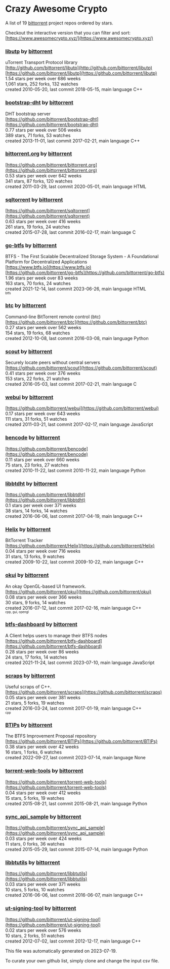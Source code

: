# Crazy Awesome Crypto
A list of 19 [bittorrent](https://github.com/bittorrent) project repos ordered by stars.  

Checkout the interactive version that you can filter and sort: 
[https://www.awesomecrypto.xyz/](https://www.awesomecrypto.xyz/)  


### [libutp](https://github.com/bittorrent/libutp) by [bittorrent](https://github.com/bittorrent)  
uTorrent Transport Protocol library  
[http://github.com/bittorrent/libutp](http://github.com/bittorrent/libutp)  
[https://github.com/bittorrent/libutp](https://github.com/bittorrent/libutp)  
1.54 stars per week over 686 weeks  
1,061 stars, 252 forks, 132 watches  
created 2010-05-20, last commit 2018-05-15, main language C++  


### [bootstrap-dht](https://github.com/bittorrent/bootstrap-dht) by [bittorrent](https://github.com/bittorrent)  
DHT bootstrap server  
[https://github.com/bittorrent/bootstrap-dht](https://github.com/bittorrent/bootstrap-dht)  
0.77 stars per week over 506 weeks  
389 stars, 71 forks, 53 watches  
created 2013-11-01, last commit 2017-02-21, main language C++  


### [bittorrent.org](https://github.com/bittorrent/bittorrent.org) by [bittorrent](https://github.com/bittorrent)  
  
[https://github.com/bittorrent/bittorrent.org](https://github.com/bittorrent/bittorrent.org)  
0.53 stars per week over 642 weeks  
341 stars, 87 forks, 120 watches  
created 2011-03-29, last commit 2020-05-01, main language HTML  


### [sqltorrent](https://github.com/bittorrent/sqltorrent) by [bittorrent](https://github.com/bittorrent)  
  
[https://github.com/bittorrent/sqltorrent](https://github.com/bittorrent/sqltorrent)  
0.63 stars per week over 416 weeks  
261 stars, 19 forks, 24 watches  
created 2015-07-28, last commit 2016-02-17, main language C  


### [go-btfs](https://github.com/bittorrent/go-btfs) by [bittorrent](https://github.com/bittorrent)  
BTFS - The First Scalable Decentralized Storage System - A Foundational Platform for Decentralized Applications  
[https://www.btfs.io](https://www.btfs.io)  
[https://github.com/bittorrent/go-btfs](https://github.com/bittorrent/go-btfs)  
1.96 stars per week over 83 weeks  
163 stars, 70 forks, 24 watches  
created 2021-12-14, last commit 2023-06-26, main language HTML  
<sub><sup>btfs</sup></sub>


### [btc](https://github.com/bittorrent/btc) by [bittorrent](https://github.com/bittorrent)  
Command-line BitTorrent remote control (btc)  
[https://github.com/bittorrent/btc](https://github.com/bittorrent/btc)  
0.27 stars per week over 562 weeks  
154 stars, 19 forks, 68 watches  
created 2012-10-08, last commit 2016-03-08, main language Python  


### [scout](https://github.com/bittorrent/scout) by [bittorrent](https://github.com/bittorrent)  
Securely locate peers without central servers  
[https://github.com/bittorrent/scout](https://github.com/bittorrent/scout)  
0.41 stars per week over 376 weeks  
153 stars, 22 forks, 21 watches  
created 2016-05-03, last commit 2017-02-21, main language C  


### [webui](https://github.com/bittorrent/webui) by [bittorrent](https://github.com/bittorrent)  
  
[https://github.com/bittorrent/webui](https://github.com/bittorrent/webui)  
0.17 stars per week over 643 weeks  
111 stars, 31 forks, 51 watches  
created 2011-03-21, last commit 2017-02-17, main language JavaScript  


### [bencode](https://github.com/bittorrent/bencode) by [bittorrent](https://github.com/bittorrent)  
  
[https://github.com/bittorrent/bencode](https://github.com/bittorrent/bencode)  
0.11 stars per week over 660 weeks  
75 stars, 23 forks, 27 watches  
created 2010-11-22, last commit 2010-11-22, main language Python  


### [libbtdht](https://github.com/bittorrent/libbtdht) by [bittorrent](https://github.com/bittorrent)  
  
[https://github.com/bittorrent/libbtdht](https://github.com/bittorrent/libbtdht)  
0.1 stars per week over 371 weeks  
38 stars, 14 forks, 14 watches  
created 2016-06-06, last commit 2017-04-19, main language C++  


### [Helix](https://github.com/bittorrent/Helix) by [bittorrent](https://github.com/bittorrent)  
BitTorrent Tracker   
[https://github.com/bittorrent/Helix](https://github.com/bittorrent/Helix)  
0.04 stars per week over 716 weeks  
31 stars, 13 forks, 9 watches  
created 2009-10-22, last commit 2009-10-22, main language C++  


### [okui](https://github.com/bittorrent/okui) by [bittorrent](https://github.com/bittorrent)  
An okay OpenGL-based UI framework.  
[https://github.com/bittorrent/okui](https://github.com/bittorrent/okui)  
0.08 stars per week over 366 weeks  
30 stars, 9 forks, 14 watches  
created 2016-07-12, last commit 2017-02-16, main language C++  
<sub><sup>cpp, gui, opengl</sup></sub>


### [btfs-dashboard](https://github.com/bittorrent/btfs-dashboard) by [bittorrent](https://github.com/bittorrent)  
A Client helps users to manage their BTFS nodes  
[https://github.com/bittorrent/btfs-dashboard](https://github.com/bittorrent/btfs-dashboard)  
0.28 stars per week over 86 weeks  
24 stars, 17 forks, 14 watches  
created 2021-11-24, last commit 2023-07-10, main language JavaScript  


### [scraps](https://github.com/bittorrent/scraps) by [bittorrent](https://github.com/bittorrent)  
Useful scraps of C++.  
[https://github.com/bittorrent/scraps](https://github.com/bittorrent/scraps)  
0.05 stars per week over 381 weeks  
21 stars, 5 forks, 19 watches  
created 2016-03-24, last commit 2017-01-19, main language C++  
<sub><sup>cpp</sup></sub>


### [BTIPs](https://github.com/bittorrent/BTIPs) by [bittorrent](https://github.com/bittorrent)  
The BTFS Improvement Proposal repository  
[https://github.com/bittorrent/BTIPs](https://github.com/bittorrent/BTIPs)  
0.38 stars per week over 42 weeks  
16 stars, 1 forks, 6 watches  
created 2022-09-27, last commit 2023-07-14, main language None  


### [torrent-web-tools](https://github.com/bittorrent/torrent-web-tools) by [bittorrent](https://github.com/bittorrent)  
  
[https://github.com/bittorrent/torrent-web-tools](https://github.com/bittorrent/torrent-web-tools)  
0.04 stars per week over 412 weeks  
15 stars, 5 forks, 19 watches  
created 2015-08-21, last commit 2015-08-21, main language Python  


### [sync_api_sample](https://github.com/bittorrent/sync_api_sample) by [bittorrent](https://github.com/bittorrent)  
  
[https://github.com/bittorrent/sync_api_sample](https://github.com/bittorrent/sync_api_sample)  
0.03 stars per week over 424 weeks  
11 stars, 0 forks, 36 watches  
created 2015-05-29, last commit 2015-07-14, main language Python  


### [libbtutils](https://github.com/bittorrent/libbtutils) by [bittorrent](https://github.com/bittorrent)  
  
[https://github.com/bittorrent/libbtutils](https://github.com/bittorrent/libbtutils)  
0.03 stars per week over 371 weeks  
10 stars, 5 forks, 10 watches  
created 2016-06-06, last commit 2016-06-07, main language C++  


### [ut-signing-tool](https://github.com/bittorrent/ut-signing-tool) by [bittorrent](https://github.com/bittorrent)  
  
[https://github.com/bittorrent/ut-signing-tool](https://github.com/bittorrent/ut-signing-tool)  
0.02 stars per week over 576 weeks  
10 stars, 2 forks, 51 watches  
created 2012-07-02, last commit 2012-12-17, main language C++  


This file was automatically generated on 2023-07-19.  

To curate your own github list, simply clone and change the input csv file.  